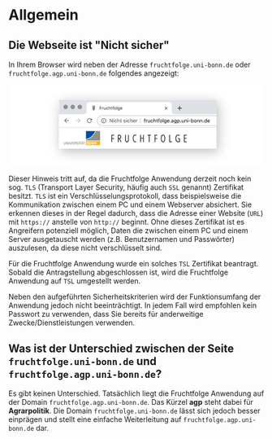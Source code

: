 # Allgemein

## Die Webseite ist "Nicht sicher"
In Ihrem Browser wird neben der Adresse `fruchtfolge.uni-bonn.de` oder 
`fruchtfolge.agp.uni-bonn.de` folgendes angezeigt:

![Website nicht sicher](../img/not_secure.png)

Dieser Hinweis tritt auf, da die Fruchtfolge Anwendung derzeit noch kein sog. `TLS` (Transport Layer Security, häufig auch `SSL` genannt) Zertifikat besitzt. `TLS` ist ein Verschlüsselungsprotokoll, dass beispielsweise die Kommunikation zwischen einem PC und einem Webserver absichert. Sie erkennen dieses in der Regel dadurch, dass die Adresse einer Website (`URL`) mit `https://` anstelle von `http://` beginnt. Ohne dieses Zertifikat ist es Angreifern potenziell möglich, Daten die zwischen einem PC und einem Server ausgetauscht werden (z.B. Benutzernamen und Passwörter) auszulesen, da diese nicht verschlüsselt sind.

Für die Fruchtfolge Anwendung wurde ein solches `TSL` Zertifikat beantragt. 
Sobald die Antragstellung abgeschlossen ist, wird die Fruchtfolge Anwendung auf `TSL` umgestellt werden.

Neben den aufgeführten Sicherheitskriterien wird der Funktionsumfang der Anwendung jedoch nicht beeinträchtigt.
In jedem Fall wird empfohlen kein Passwort zu verwenden, dass Sie bereits für anderweitige Zwecke/Dienstleistungen verwenden.

## Was ist der Unterschied zwischen der Seite `fruchtfolge.uni-bonn.de` und `fruchtfolge.agp.uni-bonn.de`?
Es gibt keinen Unterschied. Tatsächlich liegt die Fruchtfolge Anwendung auf der Domain `fruchtfolge.agp.uni-bonn.de`. Das Kürzel **agp** steht dabei für **Agrarpolitik**. Die Domain `fruchtfolge.uni-bonn.de` lässt sich jedoch besser einprägen und stellt eine einfache Weiterleitung auf `fruchtfolge.agp.uni-bonn.de` dar.
